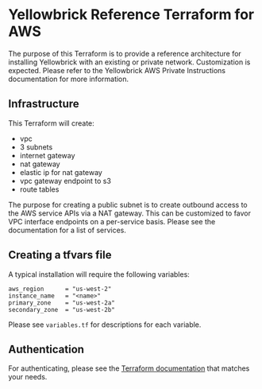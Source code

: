 # Yellowbrick Reference Terraform for AWS

The purpose of this Terraform is to provide a reference architecture for installing Yellowbrick with an existing or private network. Customization is expected. Please refer to the Yellowbrick AWS Private Instructions documentation for more information.

## Infrastructure

This Terraform will create:

- vpc
- 3 subnets
- internet gateway
- nat gateway
- elastic ip for nat gateway
- vpc gateway endpoint to s3
- route tables

The purpose for creating a public subnet is to create outbound access to the AWS service APIs via a NAT gateway. This can be customized to favor VPC interface endpoints on a per-service basis. Please see the documentation for a list of services.

## Creating a tfvars file

A typical installation will require the following variables:

```
aws_region      = "us-west-2"
instance_name   = "<name>"
primary_zone    = "us-west-2a"
secondary_zone  = "us-west-2b"
```

Please see `variables.tf` for descriptions for each variable.

## Authentication

For authenticating, please see the [Terraform documentation](https://registry.terraform.io/providers/hashicorp/aws/latest/docs#authentication-and-configuration) that matches your needs.
